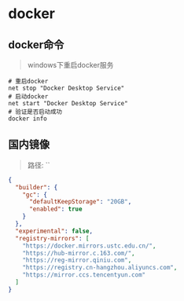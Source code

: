 # docker

## docker命令

> windows下重启docker服务
```shell
# 重启docker
net stop "Docker Desktop Service"
# 启动docker
net start "Docker Desktop Service"
# 验证是否启动成功
docker info
```

## 国内镜像

> 路径: ``
```json
{
  "builder": {
    "gc": {
      "defaultKeepStorage": "20GB",
      "enabled": true
    }
  },
  "experimental": false,
  "registry-mirrors": [
    "https://docker.mirrors.ustc.edu.cn/",
    "https://hub-mirror.c.163.com/",
    "https://reg-mirror.qiniu.com",
    "https://registry.cn-hangzhou.aliyuncs.com",
    "https://mirror.ccs.tencentyun.com"
  ]
}
```
